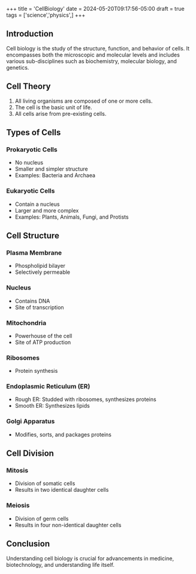 +++
title = 'CellBiology'
date = 2024-05-20T09:17:56-05:00
draft = true
tags = ['science','physics',]
+++
## Introduction
Cell biology is the study of the structure, function, and behavior of cells. It encompasses both the microscopic and molecular levels and includes various sub-disciplines such as biochemistry, molecular biology, and genetics.

## Cell Theory
1. All living organisms are composed of one or more cells.
2. The cell is the basic unit of life.
3. All cells arise from pre-existing cells.

## Types of Cells
### Prokaryotic Cells
- No nucleus
- Smaller and simpler structure
- Examples: Bacteria and Archaea

### Eukaryotic Cells
- Contain a nucleus
- Larger and more complex
- Examples: Plants, Animals, Fungi, and Protists

## Cell Structure
### Plasma Membrane
- Phospholipid bilayer
- Selectively permeable

### Nucleus
- Contains DNA
- Site of transcription

### Mitochondria
- Powerhouse of the cell
- Site of ATP production

### Ribosomes
- Protein synthesis

### Endoplasmic Reticulum (ER)
- Rough ER: Studded with ribosomes, synthesizes proteins
- Smooth ER: Synthesizes lipids

### Golgi Apparatus
- Modifies, sorts, and packages proteins

## Cell Division
### Mitosis
- Division of somatic cells
- Results in two identical daughter cells

### Meiosis
- Division of germ cells
- Results in four non-identical daughter cells

## Conclusion
Understanding cell biology is crucial for advancements in medicine, biotechnology, and understanding life itself.
